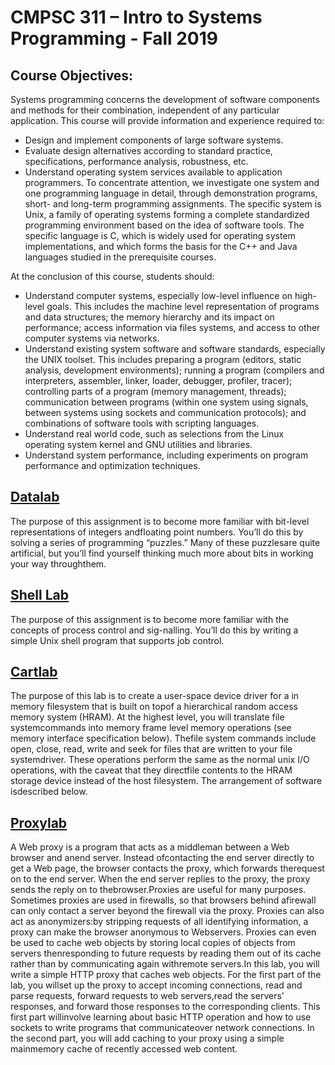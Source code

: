 # CMPSC 311 – Intro to Systems Programming - Fall 2019

## Course Objectives:
Systems programming concerns the development of software components and methods for their combination, independent of any particular application. This course will provide information and experience required to:
- Design and implement components of large software systems.
- Evaluate design alternatives according to standard practice, specifications, performance analysis, robustness, etc.
- Understand operating system services available to application programmers.
To concentrate attention, we investigate one system and one programming language in detail, through demonstration programs, short- and long-term programming assignments. The specific system is Unix, a family of operating systems forming a complete standardized programming environment based on the idea of software tools. The specific language is C, which is widely used for operating system implementations, and which forms the basis for the C++ and Java languages studied in the prerequisite courses.

At the conclusion of this course, students should:
- Understand computer systems, especially low-level influence on high-level goals. This includes the machine level representation of programs and data structures; the memory
hierarchy and its impact on performance; access information via files systems, and access to other computer systems via networks.
- Understand existing system software and software standards, especially the UNIX toolset. This includes preparing a program (editors, static analysis, development
environments); running a program (compilers and interpreters, assembler, linker, loader, debugger, profiler, tracer); controlling parts of a program (memory management,
threads); communication between programs (within one system using signals, between systems using sockets and communication protocols); and combinations of software tools
with scripting languages.
- Understand real world code, such as selections from the Linux operating system kernel and GNU utilities and libraries.
- Understand system performance, including experiments on program performance and optimization techniques.


## [Datalab](Project1%20Datalab)
The purpose of this assignment is to become more familiar with bit-level representations of integers andfloating point numbers. You’ll do this by solving a series of programming “puzzles.” Many of these puzzlesare quite artificial, but you’ll find yourself thinking much more about bits in working your way throughthem.

## [Shell Lab](Project3%20Shell%20Lab)
The purpose of this assignment is to become more familiar with the concepts of process control and sig-nalling. You’ll do this by writing a simple Unix shell program that supports job control.

## [Cartlab](Project4%20Cartlab)
The purpose of this lab is to create a user-space device driver for a in memory filesystem that is built on topof a hierarchical random access memory system (HRAM). At the highest level, you will translate file systemcommands into memory frame level memory operations (see memory interface specification below).  Thefile system commands include open, close, read, write and seek for files that are written to your file systemdriver. These operations perform the same as the normal unix I/O operations, with the caveat that they directfile contents to the HRAM storage device instead of the host filesystem.  The arrangement of software isdescribed below.

## [Proxylab](Project5%20Proxylab)
A Web proxy is a program that acts as a middleman between a Web browser and anend server.  Instead ofcontacting the end server directly to get a Web page, the browser contacts the proxy, which forwards therequest on to the end server.  When the end server replies to the proxy, the proxy sends the reply on to thebrowser.Proxies are useful for many purposes.  Sometimes proxies are used in firewalls, so that browsers behind afirewall can only contact a server beyond the firewall via the proxy.  Proxies can also act as anonymizers:by  stripping  requests  of  all  identifying  information,  a  proxy  can  make  the  browser  anonymous  to  Webservers. Proxies can even be used to cache web objects by storing local copies of objects from servers thenresponding to future requests by reading them out of its cache rather than by communicating again withremote servers.In this lab, you will write a simple HTTP proxy that caches web objects. For the first part of the lab, you willset up the proxy to accept incoming connections, read and parse requests, forward requests to web servers,read the servers’ responses, and forward those responses to the corresponding clients.  This first part willinvolve learning about basic HTTP operation and how to use sockets to write programs that communicateover network connections.  In the second part,  you will add caching to your proxy using a simple mainmemory cache of recently accessed web content.


